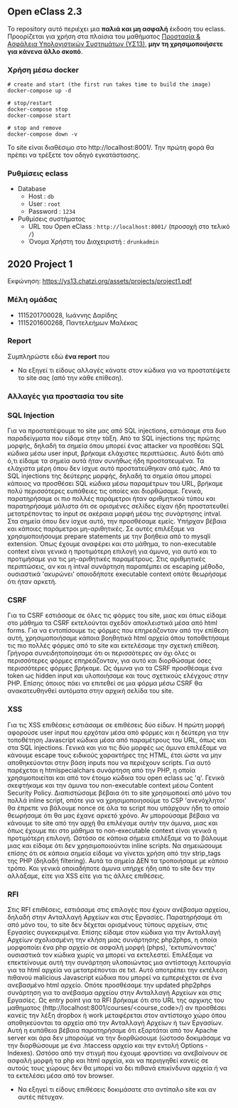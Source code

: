 ## Open eClass 2.3

Το repository αυτό περιέχει μια __παλιά και μη ασφαλή__ έκδοση του eclass.
Προορίζεται για χρήση στα πλαίσια του μαθήματος
[Προστασία & Ασφάλεια Υπολογιστικών Συστημάτων (ΥΣ13)](https://ys13.chatzi.org/), __μην τη
χρησιμοποιήσετε για κάνενα άλλο σκοπό__.


### Χρήση μέσω docker
```
# create and start (the first run takes time to build the image)
docker-compose up -d

# stop/restart
docker-compose stop
docker-compose start

# stop and remove
docker-compose down -v
```

To site είναι διαθέσιμο στο http://localhost:8001/. Την πρώτη φορά θα πρέπει να τρέξετε τον οδηγό εγκατάστασης.


### Ρυθμίσεις eclass

- Database
  - Host : `db`
  - User : `root`
  - Password : `1234`
- Ρυθμίσεις συστήματος
  - URL του Open eClass : `http://localhost:8001/` (προσοχή στο τελικό `/`)
  - Όνομα Χρήστη του Διαχειριστή : `drunkadmin`


## 2020 Project 1

Εκφώνηση: https://ys13.chatzi.org/assets/projects/project1.pdf


### Μέλη ομάδας

- 1115201700028, Ιωάννης Δαρίδης
- 1115201600268, Παντελεήμων Μαλέκας

### Report

Συμπληρώστε εδώ __ένα report__ που
- Να εξηγεί τι είδους αλλαγές κάνατε στον κώδικα για να προστατέψετε το site σας (από την κάθε επίθεση).

### Αλλαγές για προστασία του site

  ### SQL Injection
  Για να προστατέψουμε το site μας από SQL injections, εστιάσαμε στα δυο παραδείγματα που είδαμε στην τάξη. Από τα SQL injections της πρώτης μορφής, δηλαδή τα σημεία όπου μπορεί ένας attacker να προσθέσει SQL κώδικα μέσω user input, βρήκαμε ελάχιστες περιπτώσεις. Αυτό διότι από ό,τι είδαμε τα σημεία αυτά ήταν συνήθως ήδη προστατευμένα. Τα ελάχιστα μέρη όπου δεν ίσχυε αυτό προστατεύθηκαν από εμάς. Από τα SQL injections της δεύτερης μορφής, δηλαδή τα σημεία όπου μπορεί κάποιος να προσθέσει SQL κώδικα μέσω παραμέτρων του URL, βρήκαμε πολύ περισσότερες ευπάθειες τις οποίες και διορθώσαμε. Γενικά, παρατηρήσαμε οι πιο πολλές παράμετροι ήταν αριθμητικού τύπου και παρατηρήσαμε μάλιστα ότι σε ορισμένες σελίδες είχαν ήδη προστατευθεί μετατρέποντας το input σε ακέραια μορφή μέσω της συνάρτησης intval. Στα σημεία όπου δεν ίσχυε αυτό, την προσθέσαμε εμείς. Υπήρχαν βέβαια και κάποιες παράμετροι μη-αριθητικές. Σε αυτές επιλέξαμε να χρησιμοποιήσουμε prepare statements με την βοήθεια από τo mysqli extension. Όπως έχουμε αναφέρει και στο μάθημα, το non-executable context είναι γενικά η προτιμότερη επιλογή για άμυνα, για αυτό και το προτιμήσαμε για τις μη-αριθητικές παραμέτρους. Στις αριθμητικές περιπτώσεις, αν και η intval συνάρτηση παραπέμπει σε escaping μέθοδο, ουσιαστικά 'ακυρώνει' οποιοδήποτε executable context οπότε θεωρήσαμε ότι ήταν αρκετή.

  ### CSRF
  Για τα CSRF εστιάσαμε σε όλες τις φόρμες του site, μιας και όπως είδαμε στο μάθημα τα CSRF εκτελούνται σχεδόν αποκλειστικά μέσα από html forms. Για να εντοπίσουμε τις φόρμες που επηρεάζονταν από την επίθεση αυτή, χρησιμοποιήσαμε κάποια βοηθητικά html αρχεία όπου τοποθετήσαμε τις πιο πολλές φόρμες από το site και εκτελέσαμε την σχετική επίθεση. Γρήγορα συνειδητοποίησαμε ότι οι περισσότερες αν όχι όλες οι περισσότερες φόρμες επηρεάζονταν, για αυτό και διορθώσαμε όσες περισσότερες φόρμες βρήκαμε. Ως άμυνα για τα CSRF προσθέσαμε ένα token ως hidden input και υλοποιήσαμε και τους σχετικούς ελέγχους στην PHP. Επίσης όποιος πάει να επιτεθεί σε μια φόρμα μέσω CSRF θα ανακατευθηνθεί αυτόματα στην αρχική σελίδα του site.
  
  ### XSS
  Για τις XSS επιθέσεις εστιάσαμε σε επιθέσεις δύο είδων. Η πρώτη μορφή αφορούσε user input που ερχόταν μέσα από φόρμες και η δεύτερη για την τοποθέτηση Javascript κώδικα μέσα από παραμέτρους του URL, όπως και στα SQL injections. Γενικά και για τις δύο μορφές ως άμυνα επιλέξαμε να κάνουμε escape τους ειδικούς χαρακτήρες της HTML, έτσι ώστε να μην αποθηκεύονται στην βάση inputs που να περιέχουν scripts. Για αυτό παρέχεται η htmlspecialchars συνάρτηση από την PHP, η οποία χρησιμοποιείται και από τον έτοιμο κώδικα του open eclass ως 'q'. Γενικά σκεφτήκαμε και την άμυνα του non-executable context μέσω Content Security Policy. Διαπιστώσαμε βέβαια ότι το site χρησιμοποιεί από μόνο του πολλά inline script, οπότε για να χρησιμοποιησούμε το CSP 'ανενόχλητοι' θα έπρεπε να βάλουμε nonce σε όλα τα script που υπάρχουν ήδη το οποίο θεωρήσαμε ότι θα μας έχανε αρκετό χρόνο. Αν μπορούσαμε βέβαια να κάνουμε το site από την αρχή θα επιλέγαμε αυτήν την άμυνα, μιας και όπως έχουμε πει στο μάθημα το non-executable context είναι γενικά η προτιμότερη επιλογή. Ωστόσο σε κάποια σήμεια επιλέξαμε να το βάλουμε μιας και είδαμε ότι δεν χρησιμοποιούνται inline scripts. Να σημειώσουμε επίσης ότι σε κάποια σημεία είδαμε να γίνεται χρήση από την strip_tags της PHP (δηλαδή filtering). Αυτά τα σημεία ΔΕΝ τα τροποιήσαμε με κάποιο τρόπο. Και γενικά οποιαδήποτε άμυνα υπήρχε ήδη από το site δεν την αλλάξαμε, είτε για XSS είτε για τις άλλες επιθέσεις.
  
  ### RFI
  Στις RFI επιθέσεις, εστιάσαμε στις επιλογές που έχουν ανέβασμα αρχείου, δηλαδή στην Ανταλλαγή Αρχείων και στις Εργασίες. Παρατηρήσαμε ότι από μόνο του, το site δεν δέχεται ορισμένους τύπους αρχείων, στις Εργασίες συγκεκριμένα. Επίσης είδαμε στον κώδικα για την Ανταλλαγή Αρχείων σχολιασμένη την κλήση μιας συνάρτησης php2phps, η οποία μορφοποίει ένα php αρχείο σε ασφαλή μορφή (phps), 'εκτυπώνοντας' ουσιαστικά τον κώδικα χωρίς να μπορεί να εκτελεστεί. Επιλέξαμε να επεκτείνουμε αυτή την συνάρτηση υλοποιώντας μια αντίστοιχη λειτουργία για τα html αρχεία να μετατρέπονται σε txt. Αυτό αποτρέπει την εκτέλεση πιθανού malicious Javascript κώδικα που μπορεί να εμπεριέχεται σε ένα ανεβασμένο html αρχείο. Οπότε προσθέσαμε την updated php2phps συνάρτηση για το ανέβασμα αρχείου στην Ανταλλαγή Αρχείων και στις Εργασίες. Ως entry point για τα RFI βρήκαμε ότι στο URL της αρχικης του μαθηματος (http://localhost:8001/courses/<course_code>/) αν προσθέσει κανείς την λέξη dropbox ή work μεταφέρεται στον αντίστοιχο χώρο όπου αποθηκεύονται τα αρχεία από την Ανταλλαγή Αρχείων ή των Εργασίων. Αυτή η ευπάθεια βέβαια παρατηρήσαμε ότι εξαρτάται από τον Apache server και άρα δεν μπορούμε να την διορθώσουμε (ώστοσο δοκιμάσαμε να την διορθώσουμε με ένα .htaccess αρχείο και την εντολή Options -Indexes). Ωστόσο από την στιγμή που έχουμε φροντίσει να ανεβαίνουν σε ασφαλή μορφή τα php και html αρχεία, και να περιηγηθεί κανείς σε αυτούς τους χώρους δεν θα μπορεί να δει πιθανά επικίνδυνα αρχεία ή να τα εκτελέσει μέσα από τον browser.

- Να εξηγεί τι είδους επιθέσεις δοκιμάσατε στο αντίπαλο site και αν αυτές πέτυχαν.
